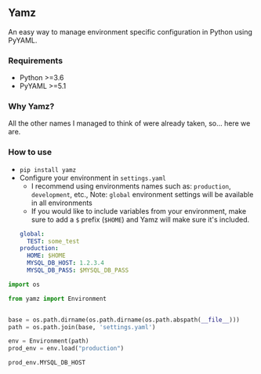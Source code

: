 ## Yamz
An easy way to manage environment specific configuration in Python using PyYAML.


### Requirements
- Python >=3.6
- PyYAML >=5.1


### Why Yamz?
All the other names I managed to think of were already taken, so... here we are.


### How to use
- `pip install yamz`
- Configure your environment in `settings.yaml`
    - I recommend using environments names such as: `production`, `development`, etc.,
    Note: `global` environment settings will be available in all environments
    - If you would like to include variables from your environment, make sure to add a `$` prefix (`$HOME`) and Yamz will make sure it's included.
    ```yaml
    global:
      TEST: some_test
    production:
      HOME: $HOME
      MYSQL_DB_HOST: 1.2.3.4
      MYSQL_DB_PASS: $MYSQL_DB_PASS
    ```


```python
import os

from yamz import Environment


base = os.path.dirname(os.path.dirname(os.path.abspath(__file__)))
path = os.path.join(base, 'settings.yaml')

env = Environment(path)
prod_env = env.load("production")

prod_env.MYSQL_DB_HOST
```